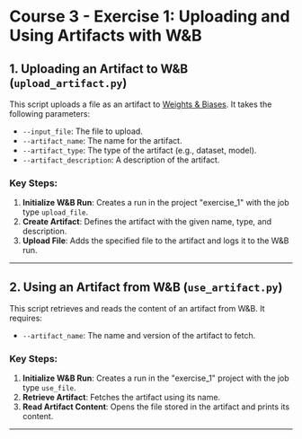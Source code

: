# Course 3 - Exercise 1: Uploading and Using Artifacts with W&B

## 1. **Uploading an Artifact to W&B** (`upload_artifact.py`)

This script uploads a file as an artifact to [Weights & Biases](https://wandb.ai). It takes the following parameters:  
- `--input_file`: The file to upload.  
- `--artifact_name`: The name for the artifact.  
- `--artifact_type`: The type of the artifact (e.g., dataset, model).  
- `--artifact_description`: A description of the artifact.

### Key Steps:
1. **Initialize W&B Run**: Creates a run in the project "exercise_1" with the job type `upload_file`.
2. **Create Artifact**: Defines the artifact with the given name, type, and description.
3. **Upload File**: Adds the specified file to the artifact and logs it to the W&B run.

---

## 2. **Using an Artifact from W&B** (`use_artifact.py`)

This script retrieves and reads the content of an artifact from W&B. It requires:  
- `--artifact_name`: The name and version of the artifact to fetch.

### Key Steps:
1. **Initialize W&B Run**: Creates a run in the "exercise_1" project with the job type `use_file`.
2. **Retrieve Artifact**: Fetches the artifact using its name.
3. **Read Artifact Content**: Opens the file stored in the artifact and prints its content.

---
